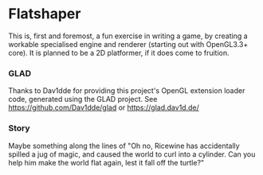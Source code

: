 
# Flatshaper

This is, first and foremost, a fun exercise in writing a game,
by creating a workable specialised engine and renderer (starting out with OpenGL3.3+ core).
It is planned to be a 2D platformer, if it does come to fruition.

### GLAD

Thanks to Dav1dde for providing this project's OpenGL extension loader code,
generated using the GLAD project. See https://github.com/Dav1dde/glad or https://glad.dav1d.de/

### Story

Maybe something along the lines of "Oh no, Ricewine has accidentally
spilled a jug of magic, and caused the world to curl into a cylinder.
Can you help him make the world flat again, lest it fall off the turtle?"
